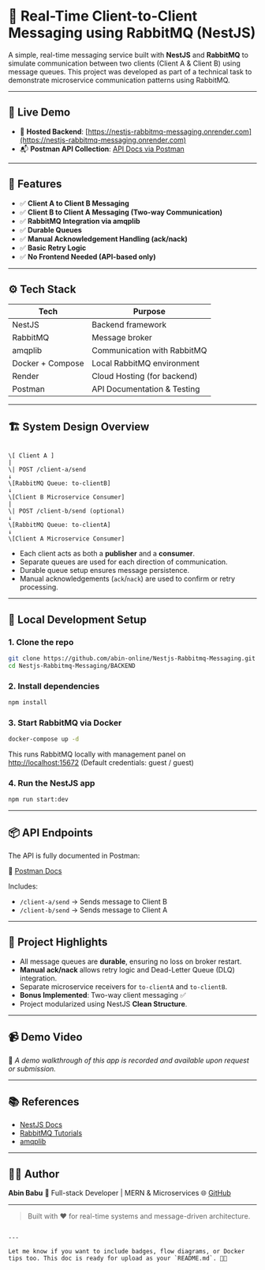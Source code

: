 # 📨 Real-Time Client-to-Client Messaging using RabbitMQ (NestJS)

A simple, real-time messaging service built with **NestJS** and **RabbitMQ** to simulate communication between two clients (Client A & Client B) using message queues. This project was developed as part of a technical task to demonstrate microservice communication patterns using RabbitMQ.

---

## 🚀 Live Demo

- 🔗 **Hosted Backend**: [https://nestjs-rabbitmq-messaging.onrender.com](https://nestjs-rabbitmq-messaging.onrender.com)
- 📬 **Postman API Collection**: [API Docs via Postman](https://documenter.getpostman.com/view/33673831/2sB2xFg83o)

---

## 🧠 Features

- ✅ **Client A to Client B Messaging**  
- ✅ **Client B to Client A Messaging (Two-way Communication)**  
- ✅ **RabbitMQ Integration via amqplib**  
- ✅ **Durable Queues**  
- ✅ **Manual Acknowledgement Handling (ack/nack)**  
- ✅ **Basic Retry Logic**  
- ✅ **No Frontend Needed (API-based only)**

---

## ⚙️ Tech Stack

| Tech              | Purpose                          |
|-------------------|----------------------------------|
| NestJS            | Backend framework                |
| RabbitMQ          | Message broker                   |
| amqplib           | Communication with RabbitMQ      |
| Docker + Compose  | Local RabbitMQ environment       |
| Render            | Cloud Hosting (for backend)      |
| Postman           | API Documentation & Testing      |

---

## 🏗️ System Design Overview

```

\[ Client A ]
|
\| POST /client-a/send
↓
\[RabbitMQ Queue: to-clientB]
↓
\[Client B Microservice Consumer]
|
\| POST /client-b/send (optional)
↓
\[RabbitMQ Queue: to-clientA]
↓
\[Client A Microservice Consumer]

````

- Each client acts as both a **publisher** and a **consumer**.
- Separate queues are used for each direction of communication.
- Durable queue setup ensures message persistence.
- Manual acknowledgements (`ack`/`nack`) are used to confirm or retry processing.

---

## 🐳 Local Development Setup

### 1. Clone the repo

```bash
git clone https://github.com/abin-online/Nestjs-Rabbitmq-Messaging.git
cd Nestjs-Rabbitmq-Messaging/BACKEND
````

### 2. Install dependencies

```bash
npm install
```

### 3. Start RabbitMQ via Docker

```bash
docker-compose up -d
```

This runs RabbitMQ locally with management panel on [http://localhost:15672](http://localhost:15672)
(Default credentials: guest / guest)

### 4. Run the NestJS app

```bash
npm run start:dev
```

---

## 📦 API Endpoints

The API is fully documented in Postman:

🔗 [Postman Docs](https://documenter.getpostman.com/view/33673831/2sB2xFg83o)

Includes:

* `/client-a/send` → Sends message to Client B
* `/client-b/send` → Sends message to Client A

---

## 📁 Project Highlights

* All message queues are **durable**, ensuring no loss on broker restart.
* **Manual ack/nack** allows retry logic and Dead-Letter Queue (DLQ) integration.
* Separate microservice receivers for `to-clientA` and `to-clientB`.
* **Bonus Implemented**: Two-way client messaging ✅
* Project modularized using NestJS **Clean Structure**.

---

## 📹 Demo Video

🎥 *A demo walkthrough of this app is recorded and available upon request or submission.*

---

## 📚 References

* [NestJS Docs](https://docs.nestjs.com/microservices/basics)
* [RabbitMQ Tutorials](https://www.rabbitmq.com/getstarted.html)
* [amqplib](https://www.npmjs.com/package/amqplib)

---

## 🧑‍💻 Author

**Abin Babu**
💼 Full-stack Developer | MERN & Microservices
🌐 [GitHub](https://github.com/abin-online)

---

> Built with ❤️ for real-time systems and message-driven architecture.

```

---

Let me know if you want to include badges, flow diagrams, or Docker tips too. This doc is ready for upload as your `README.md`. 💪📘
```
